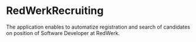 # RedWerkRecruiting
The application enables to automatize registration and search of candidates on position of Software Developer at RedWerk. 
